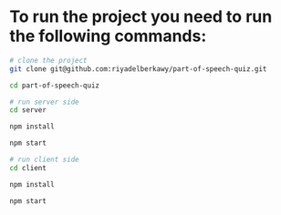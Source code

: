 # To run the project you need to run the following commands:

```bash
# clone the project
git clone git@github.com:riyadelberkawy/part-of-speech-quiz.git

cd part-of-speech-quiz

# run server side
cd server

npm install

npm start

# run client side
cd client

npm install

npm start

```
